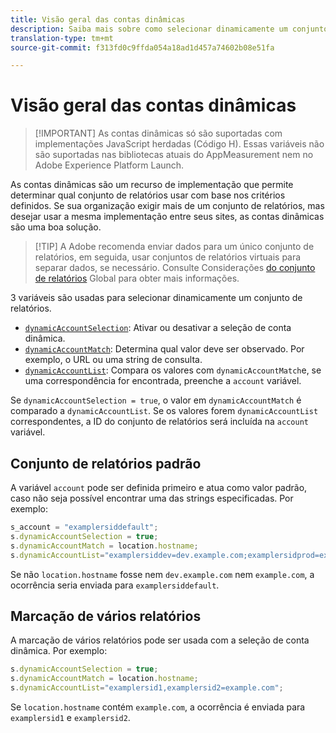 ```yaml
---
title: Visão geral das contas dinâmicas
description: Saiba mais sobre como selecionar dinamicamente um conjunto de relatórios usando o Código H.
translation-type: tm+mt
source-git-commit: f313fd0c9ffda054a18ad1d457a74602b08e51fa

---
```



# Visão geral das contas dinâmicas

> [!IMPORTANT] As contas dinâmicas só são suportadas com implementações JavaScript herdadas (Código H). Essas variáveis não são suportadas nas bibliotecas atuais do AppMeasurement nem no Adobe Experience Platform Launch.

As contas dinâmicas são um recurso de implementação que permite determinar qual conjunto de relatórios usar com base nos critérios definidos. Se sua organização exigir mais de um conjunto de relatórios, mas desejar usar a mesma implementação entre seus sites, as contas dinâmicas são uma boa solução.

> [!TIP] A Adobe recomenda enviar dados para um único conjunto de relatórios, em seguida, usar conjuntos de relatórios virtuais para separar dados, se necessário. Consulte Considerações [do conjunto de relatórios](../../../prepare/global-rs.md) Global para obter mais informações.

3 variáveis são usadas para selecionar dinamicamente um conjunto de relatórios.

* [`dynamicAccountSelection`](dynamicaccountselection.md): Ativar ou desativar a seleção de conta dinâmica.
* [`dynamicAccountMatch`](dynamicaccountmatch.md): Determina qual valor deve ser observado. Por exemplo, o URL ou uma string de consulta.
* [`dynamicAccountList`](dynamicaccountlist.md): Compara os valores com `dynamicAccountMatch`e, se uma correspondência for encontrada, preenche a `account` variável.

Se `dynamicAccountSelection = true`, o valor em `dynamicAccountMatch` é comparado a `dynamicAccountList`. Se os valores forem `dynamicAccountList` correspondentes, a ID do conjunto de relatórios será incluída na `account` variável.

## Conjunto de relatórios padrão

A variável `account` pode ser definida primeiro e atua como valor padrão, caso não seja possível encontrar uma das strings especificadas. Por exemplo:

```javascript
s_account = "examplersiddefault";
s.dynamicAccountSelection = true;
s.dynamicAccountMatch = location.hostname;
s.dynamicAccountList="examplersiddev=dev.example.com;examplersidprod=example.com";
```

Se não `location.hostname` fosse nem `dev.example.com` nem `example.com`, a ocorrência seria enviada para `examplersiddefault`.

## Marcação de vários relatórios

A marcação de vários relatórios pode ser usada com a seleção de conta dinâmica. Por exemplo:

```js
s.dynamicAccountSelection = true;
s.dynamicAccountMatch = location.hostname;
s.dynamicAccountList="examplersid1,examplersid2=example.com";
```

Se `location.hostname` contém `example.com`, a ocorrência é enviada para `examplersid1` e `examplersid2`.
